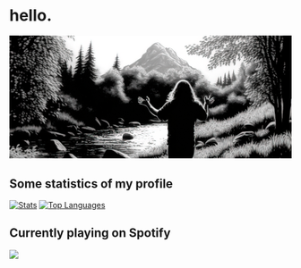 <h1 align="left">hello.</h1>

<p align="left">
  <a href=""><img alt="Image cover" src="cover.png"></a>
</p>

<h2 align="left">Some statistics of my profile</h2>

<p align="left">
  <a href=""><img alt="Stats" src="https://github-readme-stats.vercel.app/api?username=nukdokplex&theme=github_dark&show_icons=true&custom_title=Statistics" height="152px"></a>
  <a href=""><img alt="Top Languages" src="https://github-readme-stats.vercel.app/api/top-langs/?username=nukdokplex&theme=github_dark&layout=compact&exclude_repo=MyNMCWeb&custom_title=Top%20languages&langs_count=6" height="152px"></a>
</p>

<h2 align="left">Currently playing on Spotify</h2>

<p align="left">
  <a href="https://spotify-github-profile.kittinanx.com/api/view?uid=k8d2u3l1klp64mdypz4b983mn&redirect=true"><img src="https://spotify-github-profile.kittinanx.com/api/view?uid=k8d2u3l1klp64mdypz4b983mn&cover_image=true&theme=novatorem&show_offline=true&background_color=121212&interchange=true&bar_color=53b14f&bar_color_cover=false"></a>
</p>
